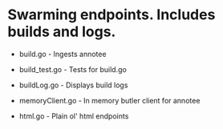 # Swarming endpoints.  Includes builds and logs.

* build.go - Ingests annotee
* build_test.go - Tests for build.go
* buildLog.go - Displays build logs
* memoryClient.go - In memory butler client for annotee

* html.go - Plain ol' html endpoints

